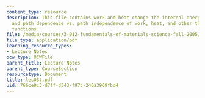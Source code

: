 ```yaml
---
content_type: resource
description: This file contains work and heat change the internal energy of a system
  and path dependence vs. path independence of work, heat, and other thermodynamic
  functions.
file: /media/courses/3-012-fundamentals-of-materials-science-fall-2005/766ce9c3d7ffd343f97c246a3969fbd4_lec03t.pdf
file_type: application/pdf
learning_resource_types:
- Lecture Notes
ocw_type: OCWFile
parent_title: Lecture Notes
parent_type: CourseSection
resourcetype: Document
title: lec03t.pdf
uid: 766ce9c3-d7ff-d343-f97c-246a3969fbd4
---
```


